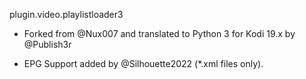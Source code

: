 plugin.video.playlistloader3

- Forked from @Nux007 and translated to Python 3 for Kodi 19.x by @Publish3r

- EPG Support added by @Silhouette2022 (*.xml files only).
